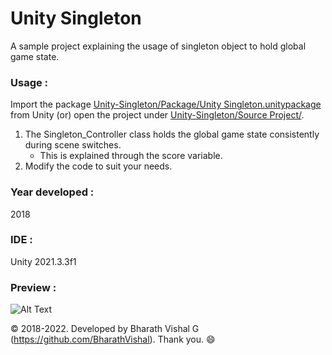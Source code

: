 ﻿# Unity Singleton
A sample project explaining the usage of singleton object to hold global game state.


### Usage : 
Import the package [Unity-Singleton/Package/Unity Singleton.unitypackage](https://github.com/BharathVishal/Unity-Singleton/blob/master/Package/Unity%20Singleton.unitypackage) from Unity (or) open the project under 
[Unity-Singleton/Source Project/](https://github.com/BharathVishal/Unity-Singleton/tree/master/Source%20Project/Unity%20Singleton).

1. The Singleton_Controller class holds the global game state consistently during scene switches.
   - This is explained through the score variable. 
2. Modify the code to suit your needs.


### Year developed : 
2018


### IDE :
Unity 2021.3.3f1


### Preview : 
![Alt Text](https://github.com/BharathVishal/Unity-Singleton/blob/master/Preview%20GIFs/1.gif)



© 2018-2022. Developed by Bharath Vishal G (https://github.com/BharathVishal). Thank you. :smile:

